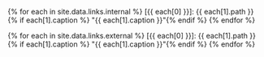 {% for each in site.data.links.internal %}
[{{ each[0] }}]: {{ each[1].path }}{% if each[1].caption %} "{{ each[1].caption }}"{% endif %}
{% endfor %}

{% for each in site.data.links.external %}
[{{ each[0] }}]: {{ each[1].path }}{% if each[1].caption %} "{{ each[1].caption }}"{% endif %}
{% endfor %}
